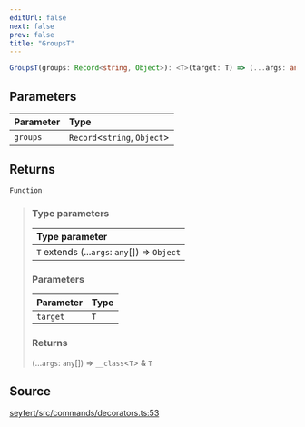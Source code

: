 ```yaml
---
editUrl: false
next: false
prev: false
title: "GroupsT"
---
```


```ts
GroupsT(groups: Record<string, Object>): <T>(target: T) => (...args: any[]) => __class<T> & T
```

## Parameters

| Parameter | Type |
| :------ | :------ |
| `groups` | `Record`\<`string`, `Object`\> |

## Returns

`Function`

> ### Type parameters
>
> | Type parameter |
> | :------ |
> | `T` extends (...`args`: `any`[]) => `Object` |
>
> ### Parameters
>
> | Parameter | Type |
> | :------ | :------ |
> | `target` | `T` |
>
> ### Returns
>
> (...`args`: `any`[]) => `__class`\<`T`\> & `T`
>

## Source

[seyfert/src/commands/decorators.ts:53](https://github.com/potoland/potocuit/blob/e332d7a/src/commands/decorators.ts#L53)
